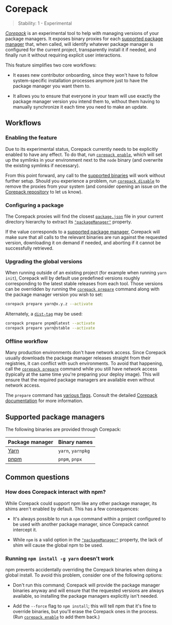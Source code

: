 # Corepack

<!-- introduced_in=v14.19.0 -->

<!-- type=misc -->

<!-- YAML
added:
  - v16.9.0
  - v14.19.0
-->

> Stability: 1 - Experimental

_[Corepack][]_ is an experimental tool to help with
managing versions of your package managers. It exposes binary proxies for
each [supported package manager][] that, when called, will identify whatever
package manager is configured for the current project, transparently install
it if needed, and finally run it without requiring explicit user interactions.

This feature simplifies two core workflows:

* It eases new contributor onboarding, since they won't have to follow
  system-specific installation processes anymore just to have the package
  manager you want them to.

* It allows you to ensure that everyone in your team will use exactly the
  package manager version you intend them to, without them having to
  manually synchronize it each time you need to make an update.

## Workflows

### Enabling the feature

Due to its experimental status, Corepack currently needs to be explicitly
enabled to have any effect. To do that, run [`corepack enable`][], which
will set up the symlinks in your environment next to the `node` binary
(and overwrite the existing symlinks if necessary).

From this point forward, any call to the [supported binaries][] will work
without further setup. Should you experience a problem, run
[`corepack disable`][] to remove the proxies from your system (and consider
opening an issue on the [Corepack repository][] to let us know).

### Configuring a package

The Corepack proxies will find the closest [`package.json`][] file in your
current directory hierarchy to extract its [`"packageManager"`][] property.

If the value corresponds to a [supported package manager][], Corepack will make
sure that all calls to the relevant binaries are run against the requested
version, downloading it on demand if needed, and aborting if it cannot be
successfully retrieved.

### Upgrading the global versions

When running outside of an existing project (for example when running
`yarn init`), Corepack will by default use predefined versions roughly
corresponding to the latest stable releases from each tool. Those versions can
be overridden by running the [`corepack prepare`][] command along with the
package manager version you wish to set:

```bash
corepack prepare yarn@x.y.z --activate
```

Alternately, a [`dist-tag`][] may be used:

```bash
corepack prepare pnpm@latest --activate
corepack prepare yarn@stable --activate
```

### Offline workflow

Many production environments don't have network access. Since Corepack
usually downloads the package manager releases straight from their registries,
it can conflict with such environments. To avoid that happening, call the
[`corepack prepare`][] command while you still have network access (typically at
the same time you're preparing your deploy image). This will ensure that the
required package managers are available even without network access.

The `prepare` command has [various flags][]. Consult the detailed
[Corepack documentation][] for more information.

## Supported package managers

The following binaries are provided through Corepack:

| Package manager | Binary names      |
| --------------- | ----------------- |
| [Yarn][]        | `yarn`, `yarnpkg` |
| [pnpm][]        | `pnpm`, `pnpx`    |

## Common questions

### How does Corepack interact with npm?

While Corepack could support npm like any other package manager, its
shims aren't enabled by default. This has a few consequences:

* It's always possible to run a `npm` command within a project configured to
  be used with another package manager, since Corepack cannot intercept it.

* While `npm` is a valid option in the [`"packageManager"`][] property, the
  lack of shim will cause the global npm to be used.

### Running `npm install -g yarn` doesn't work

npm prevents accidentally overriding the Corepack binaries when doing a global
install. To avoid this problem, consider one of the following options:

* Don't run this command; Corepack will provide the package manager
  binaries anyway and will ensure that the requested versions are always
  available, so installing the package managers explicitly isn't needed.

* Add the `--force` flag to `npm install`; this will tell npm that it's fine to
  override binaries, but you'll erase the Corepack ones in the process. (Run
  [`corepack enable`][] to add them back.)

[Corepack]: https://github.com/nodejs/corepack
[`corepack disable`]: https://github.com/nodejs/corepack#corepack-disable--name
[Corepack documentation]: https://github.com/nodejs/corepack#readme
[`corepack enable`]: https://github.com/nodejs/corepack#corepack-enable--name
[`corepack prepare`]: https://github.com/nodejs/corepack#corepack-prepare--nameversion
[Corepack repository]: https://github.com/nodejs/corepack
[`dist-tag`]: https://docs.npmjs.com/downloading-and-installing-packages-locally#installing-a-package-with-dist-tags
[`package.json`]: packages.md#nodejs-packagejson-field-definitions
[`"packageManager"`]: packages.md#packagemanager
[pnpm]: https://pnpm.js.org
[supported binaries]: #supported-package-managers
[supported package manager]: #supported-package-managers
[various flags]: https://github.com/nodejs/corepack#utility-commands
[Yarn]: https://yarnpkg.com
